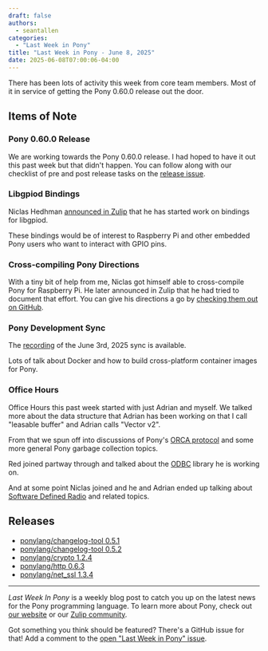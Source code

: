 ```yaml
---
draft: false
authors:
  - seantallen
categories:
  - "Last Week in Pony"
title: "Last Week in Pony - June 8, 2025"
date: 2025-06-08T07:00:06-04:00
---
```


There has been lots of activity this week from core team members. Most of it in service of getting the Pony 0.60.0 release out the door.

<!-- more -->

## Items of Note

### Pony 0.60.0 Release

We are working towards the Pony 0.60.0 release. I had hoped to have it out this past week but that didn't happen. You can follow along with our checklist of pre and post release tasks on the [release issue](https://github.com/ponylang/ponyc/issues/4690).

### Libgpiod Bindings

Niclas Hedhman [announced in Zulip](https://ponylang.zulipchat.com/#narrow/channel/189934-general/topic/FYI.20-.20Pony.20for.20Embedded.20use/near/522341336) that he has started work on bindings for libgpiod.

These bindings would be of interest to Raspberry Pi and other embedded Pony users who want to interact with GPIO pins.

### Cross-compiling Pony Directions

With a tiny bit of help from me, Niclas got himself able to cross-compile Pony for Raspberry Pi. He later announced in Zulip that he had tried to document that effort. You can give his directions a go by [checking them out on GitHub](https://github.com/niclash/pony-pi/blob/main/README.md).

### Pony Development Sync

The [recording](https://vimeo.com/1090233782) of the June 3rd, 2025 sync is available.

Lots of talk about Docker and how to build cross-platform container images for Pony.

### Office Hours

Office Hours this past week started with just Adrian and myself. We talked more about the data structure that Adrian has been working on that I call "leasable buffer" and Adrian calls "Vector v2".

From that we spun off into discussions of Pony's [ORCA protocol](https://www.ponylang.io/media/papers/orca_gc_and_type_system_co-design_for_actor_languages.pdf) and some more general Pony garbage collection topics.

Red joined partway through and talked about the [ODBC](https://en.wikipedia.org/wiki/Open_Database_Connectivity) library he is working on.

And at some point Niclas joined and he and Adrian ended up talking about [Software Defined Radio](https://en.wikipedia.org/wiki/Software-defined_radio) and related topics.

## Releases

- [ponylang/changelog-tool 0.5.1](https://github.com/ponylang/changelog-tool/releases/tag/0.5.1)
- [ponylang/changelog-tool 0.5.2](https://github.com/ponylang/changelog-tool/releases/tag/0.5.2)
- [ponylang/crypto 1.2.4](https://github.com/ponylang/crypto/releases/tag/1.2.4)
- [ponylang/http 0.6.3](https://github.com/ponylang/http/releases/tag/0.6.3)
- [ponylang/net_ssl 1.3.4](https://github.com/ponylang/net_ssl/releases/tag/1.3.4)

---

_Last Week In Pony_ is a weekly blog post to catch you up on the latest news for the Pony programming language. To learn more about Pony, check out [our website](https://ponylang.io) or our [Zulip community](https://ponylang.zulipchat.com).

Got something you think should be featured? There's a GitHub issue for that! Add a comment to the [open "Last Week in Pony" issue](https://github.com/ponylang/ponylang.github.io/issues?q=is%3Aissue+is%3Aopen+label%3Alast-week-in-pony).
